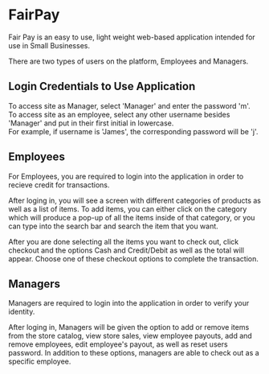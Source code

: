 # FairPay

Fair Pay is an easy to use, light weight web-based application intended for use in Small Businesses.

There are two types of users on the platform, Employees and Managers.

## Login Credentials to Use Application

To access site as Manager, select 'Manager' and enter the password 'm'. <br />
To access site as an employee, select any other username besides 'Manager' and put in their first initial in lowercase. <br />
For example, if username is 'James', the corresponding password will be 'j'. <br />

## Employees

For Employees, you are required to login into the application in order to recieve credit for transactions.

After loging in, you will see a screen with different categories of products as well as a list of items.  To add items, you can either click on the category which will produce a pop-up of all the items inside of that category, or you can type into the search bar and search the item that you want.

After you are done selecting all the items you want to check out, click checkout and the options Cash and Credit/Debit as well as the total will appear. Choose one of these checkout options to complete the transaction.

## Managers

Managers are required to login into the application in order to verify your identity.

After loging in, Managers will be given the option to add or remove items from the store catalog, view store sales, view employee payouts, add and remove employees, edit employee's payout, as well as reset users password.  In addition to these options, managers are able to check out as a specific employee.  





